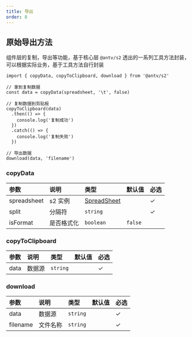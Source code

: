 ```yaml
---
title: 导出
order: 8
---
```


## 原始导出方法

组件层的复制，导出等功能，基于核心层 `@antv/s2` 透出的一系列工具方法封装，可以根据实际业务，基于工具方法自行封装

```tsx
import { copyData, copyToClipboard, download } from '@antv/s2'

// 拿到复制数据
const data = copyData(spreadsheet, '\t', false)

// 复制数据到剪贴板
copyToClipboard(data)
  .then(() => {
    console.log('复制成功')
  })
  .catch(() => {
    console.log('复制失败')
  })

// 导出数据
download(data, 'filename')
```

### copyData

| 参数        | 说明       | 类型                                                | 默认值  | 必选 |
| :---------- | :--------- | :-------------------------------------------------- | :------ | :--- |
| spreadsheet | s2 实例    | [SpreadSheet](/zh/docs/api/basic-class/spreadsheet) |         | ✓    |
| split       | 分隔符     | `string`                                            |         | ✓    |
| isFormat    | 是否格式化 | `boolean`                                           | `false` |      |

### copyToClipboard

| 参数 | 说明     | 类型     | 默认值 | 必选 |
| :--- | :------- | :------- | :----- | :--- |
| data | 数据源 | `string` |        | ✓    |

### download

| 参数     | 说明     | 类型     | 默认值 | 必选 |
| :------- | :------- | :------- | :----- | :--- |
| data     | 数据源 | `string` |        | ✓    |
| filename | 文件名称 | `string` |        | ✓    |
